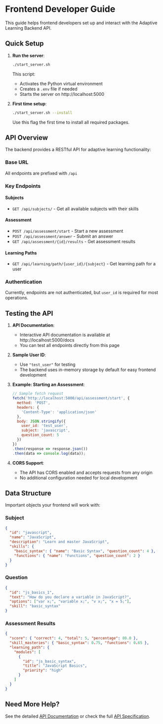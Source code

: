 # Frontend Developer Guide

This guide helps frontend developers set up and interact with the Adaptive Learning Backend API.

## Quick Setup

1. **Run the server**:
   ```bash
   ./start_server.sh
   ```
   This script:
   - Activates the Python virtual environment
   - Creates a `.env` file if needed
   - Starts the server on http://localhost:5000

2. **First time setup**:
   ```bash
   ./start_server.sh --install
   ```
   Use this flag the first time to install all required packages.

## API Overview

The backend provides a RESTful API for adaptive learning functionality:

### Base URL
All endpoints are prefixed with `/api`

### Key Endpoints

#### Subjects
- `GET /api/subjects/` - Get all available subjects with their skills

#### Assessment
- `POST /api/assessment/start` - Start a new assessment
- `POST /api/assessment/answer` - Submit an answer
- `GET /api/assessment/{id}/results` - Get assessment results

#### Learning Paths
- `GET /api/learning/path/{user_id}/{subject}` - Get learning path for a user

### Authentication

Currently, endpoints are not authenticated, but `user_id` is required for most operations.

## Testing the API

1. **API Documentation**:
   - Interactive API documentation is available at http://localhost:5000/docs
   - You can test all endpoints directly from this page

2. **Sample User ID**:
   - Use `"test_user"` for testing
   - The backend uses in-memory storage by default for easy frontend development

3. **Example: Starting an Assessment**:

   ```javascript
   // Sample fetch request
   fetch('http://localhost:5000/api/assessment/start', {
     method: 'POST',
     headers: {
       'Content-Type': 'application/json'
     },
     body: JSON.stringify({
       user_id: 'test_user',
       subject: 'javascript',
       question_count: 5
     })
   })
   .then(response => response.json())
   .then(data => console.log(data));
   ```

4. **CORS Support**:
   - The API has CORS enabled and accepts requests from any origin
   - No additional configuration needed for local development

## Data Structure

Important objects your frontend will work with:

### Subject
```json
{
  "id": "javascript",
  "name": "JavaScript",
  "description": "Learn and master JavaScript",
  "skills": {
    "basic_syntax": { "name": "Basic Syntax", "question_count": 4 },
    "functions": { "name": "Functions", "question_count": 2 }
  }
}
```

### Question
```json
{
  "id": "js_basics_1",
  "text": "How do you declare a variable in JavaScript?",
  "options": ["var x;", "variable x;", "v x;", "x = 5;"],
  "skill": "basic_syntax"
}
```

### Assessment Results
```json
{
  "score": { "correct": 4, "total": 5, "percentage": 80.0 },
  "skill_masteries": { "basic_syntax": 0.75, "functions": 0.65 },
  "learning_path": {
    "modules": [
      {
        "id": "js_basic_syntax",
        "title": "JavaScript Basics",
        "priority": "high"
      }
    ]
  }
}
```

## Need More Help?

See the detailed [API Documentation](api/README.md) or check the full [API Specification](api/FULL_API_SPEC.md).